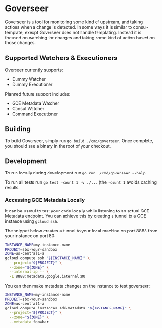 # Goverseer

Goverseer is a tool for monitoring some kind of upstream, and taking actions
when a change is detected. In some ways it is similar to consul-template, execpt
Goverseer does not handle templating. Instead it is focused on watching for
changes and taking some kind of action based on those changes.

## Supported Watchers & Executioners

Overseer currently supports:

* Dummy Watcher
* Dummy Executioner

Planned future support includes:

* GCE Metadata Watcher
* Consul Watcher
* Command Executioner

## Building

To build Goverseer, simply run `go build ./cmd/goverseer`. Once complete, you
should see a binary in the root of your checkout.

## Development

To run locally during development run `go run ./cmd/goverseer --help`.

To run all tests run `go test -count 1 -v ./...` (the `-count 1` avoids caching
results.

### Accessing GCE Metadata Locally

It can be useful to test your code locally while listening to an actual GCE
Metadata endpoint. You can achieve this by creating a tunnel to a GCE instance
using `gcloud ssh`.

The snippet below creates a tunnel to your local machine on port 8888 from your
instance on port 80:

```bash
INSTANCE_NAME=my-instance-name
PROJECT=sbx-your-sandbox
ZONE=us-central1-a
gcloud compute ssh "${INSTANCE_NAME}" \
  --project="${PROJECT}" \
  --zone="${ZONE}" \
  --internal-ip -- \
  -L 8888:metadata.google.internal:80
```

You can then make metadata changes on the instance to test goverseer:

```bash
INSTANCE_NAME=my-instance-name
PROJECT=sbx-your-sandbox
ZONE=us-central1-a
gcloud compute instances add-metadata "${INSTANCE_NAME}" \
  --project="${PROJECT}" \
  --zone="${ZONE}" \
  --metadata foo=bar
```
